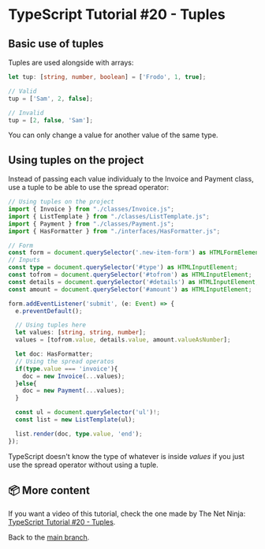 # TypeScript Tutorial #20 - Tuples

## Basic use of tuples
Tuples are used alongside with arrays:
```ts
let tup: [string, number, boolean] = ['Frodo', 1, true];

// Valid 
tup = ['Sam', 2, false];

// Invalid
tup = [2, false, 'Sam'];
```
You can only change a value for another value of the same type.

## Using tuples on the project
Instead of passing each value individualy to the Invoice and Payment class, use a tuple to be able to use the spread operator:
```ts
// Using tuples on the project
import { Invoice } from "./classes/Invoice.js";
import { ListTemplate } from "./classes/ListTemplate.js";
import { Payment } from "./classes/Payment.js";
import { HasFormatter } from "./interfaces/HasFormatter.js";

// Form
const form = document.querySelector('.new-item-form') as HTMLFormElement;
// Inputs
const type = document.querySelector('#type') as HTMLInputElement;
const tofrom = document.querySelector('#tofrom') as HTMLInputElement;
const details = document.querySelector('#details') as HTMLInputElement;
const amount = document.querySelector('#amount') as HTMLInputElement;

form.addEventListener('submit', (e: Event) => {
  e.preventDefault();

  // Using tuples here
  let values: [string, string, number];
  values = [tofrom.value, details.value, amount.valueAsNumber];

  let doc: HasFormatter;
  // Using the spread operatos
  if(type.value === 'invoice'){
    doc = new Invoice(...values);
  }else{
    doc = new Payment(...values);
  }

  const ul = document.querySelector('ul')!;
  const list = new ListTemplate(ul);

  list.render(doc, type.value, 'end');
});
```
TypeScript doesn't know the type of whatever is inside <i>values</i> if you just use the spread operator without using a tuple.


## 📦 More content

If you want a video of this tutorial, check the one made by The Net Ninja: [TypeScript Tutorial #20 - Tuples](https://www.youtube.com/watch?v=tHSstkiVbc8&list=PL4cUxeGkcC9gUgr39Q_yD6v-bSyMwKPUI&index=20).

Back to the [main branch](https://github.com/Henrique-Peixoto/typescript-the-net-ninja).
